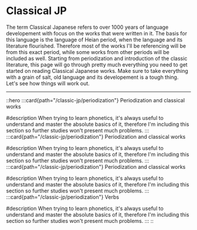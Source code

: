 # Classical JP

The term Classical Japanese refers to over 1000 years of language developement with focus on the works that were written in it. The basis for this language is the language of Heian period, when the language and its literature flourished. Therefore most of the works I'll be referencing will be from this exact period, while some works from other periods will be included as well. Starting from periodization and introduction of the classic literature, this page will go through pretty much everything you need to get started on reading Classical Japanese works. Make sure to take everything with a grain of salt, old language and its developement is a tough thing. Let's see how things will work out.

---

::hero
  :::card{path="/classic-jp/periodization"}
  Periodization and classical works

  #description
  When trying to learn phonetics, it's always useful to understand and master the absolute basics of it, therefore I'm including this section so further studies won't present much problems.
  :::
  :::card{path="/classic-jp/periodization"}
  Periodization and classical works

  #description
  When trying to learn phonetics, it's always useful to understand and master the absolute basics of it, therefore I'm including this section so further studies won't present much problems.
  :::
  :::card{path="/classic-jp/periodization"}
  Periodization and classical works

  #description
  When trying to learn phonetics, it's always useful to understand and master the absolute basics of it, therefore I'm including this section so further studies won't present much problems.
  :::
  :::card{path="/classic-jp/periodization"}
  Verbs

  #description
  When trying to learn phonetics, it's always useful to understand and master the absolute basics of it, therefore I'm including this section so further studies won't present much problems.
  :::
::
